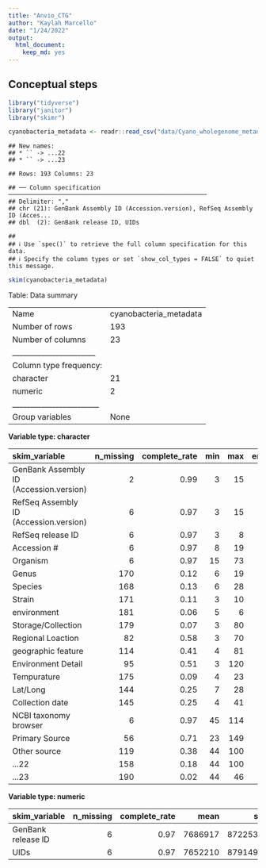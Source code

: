 ```yaml
---
title: "Anvio_CTG"
author: "Kaylah Marcello"
date: "1/24/2022"
output: 
  html_document: 
    keep_md: yes
---
```



## Conceptual steps


```r
library("tidyverse")
library("janitor")
library("skimr")
```


```r
cyanobacteria_metadata <- readr::read_csv("data/Cyano_wholegenome_metadata.csv")
```

```
## New names:
## * `` -> ...22
## * `` -> ...23
```

```
## Rows: 193 Columns: 23
```

```
## ── Column specification ────────────────────────────────────────────────────────
## Delimiter: ","
## chr (21): GenBank Assembly ID (Accession.version), RefSeq Assembly ID (Acces...
## dbl  (2): GenBank release ID, UIDs
```

```
## 
## ℹ Use `spec()` to retrieve the full column specification for this data.
## ℹ Specify the column types or set `show_col_types = FALSE` to quiet this message.
```


```r
skim(cyanobacteria_metadata)
```


Table: Data summary

|                         |                       |
|:------------------------|:----------------------|
|Name                     |cyanobacteria_metadata |
|Number of rows           |193                    |
|Number of columns        |23                     |
|_______________________  |                       |
|Column type frequency:   |                       |
|character                |21                     |
|numeric                  |2                      |
|________________________ |                       |
|Group variables          |None                   |


**Variable type: character**

|skim_variable                           | n_missing| complete_rate| min| max| empty| n_unique| whitespace|
|:---------------------------------------|---------:|-------------:|---:|---:|-----:|--------:|----------:|
|GenBank Assembly ID (Accession.version) |         2|          0.99|   3|  15|     0|      191|          0|
|RefSeq Assembly ID (Accession.version)  |         6|          0.97|   3|  15|     0|      184|          0|
|RefSeq release ID                       |         6|          0.97|   3|   8|     0|      184|          0|
|Accession #                             |         6|          0.97|   8|  19|     0|      186|          0|
|Organism                                |         6|          0.97|  15|  73|     0|      183|          0|
|Genus                                   |       170|          0.12|   6|  19|     0|       19|          0|
|Species                                 |       168|          0.13|   6|  28|     0|       24|          0|
|Strain                                  |       171|          0.11|   3|  10|     0|       21|          0|
|environment                             |       181|          0.06|   5|   6|     0|        2|          0|
|Storage/Collection                      |       179|          0.07|   3|  80|     0|        6|          0|
|Regional Loaction                       |        82|          0.58|   3|  70|     0|       87|          0|
|geographic feature                      |       114|          0.41|   4|  81|     0|       65|          0|
|Environment Detail                      |        95|          0.51|   3| 120|     0|       77|          0|
|Tempurature                             |       175|          0.09|   4|  23|     0|       17|          0|
|Lat/Long                                |       144|          0.25|   7|  28|     0|       44|          0|
|Collection date                         |       145|          0.25|   4|  41|     0|       29|          0|
|NCBI taxonomy browser                   |         6|          0.97|  45| 114|     0|      184|          0|
|Primary Source                          |        56|          0.71|  23| 149|     0|      101|          0|
|Other source                            |       119|          0.38|  44| 100|     0|       74|          0|
|...22                                   |       158|          0.18|  44| 100|     0|       34|          0|
|...23                                   |       190|          0.02|  44|  46|     0|        3|          0|


**Variable type: numeric**

|skim_variable      | n_missing| complete_rate|    mean|      sd|    p0|    p25|     p50|      p75|     p100|hist  |
|:------------------|---------:|-------------:|-------:|-------:|-----:|------:|-------:|--------:|--------:|:-----|
|GenBank release ID |         6|          0.97| 7686917| 8722532|  8728| 502518| 3359378| 16043918| 23655148|▇▂▁▁▃ |
|UIDs               |         6|          0.97| 7652210| 8791496| 29508| 502758| 3389878| 16125133| 23759508|▇▂▁▁▃ |

